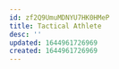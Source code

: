 ```yaml
---
id: zf2Q9UmuMDNYU7HK0HMeP
title: Tactical Athlete
desc: ''
updated: 1644961726969
created: 1644961726969
---
```


